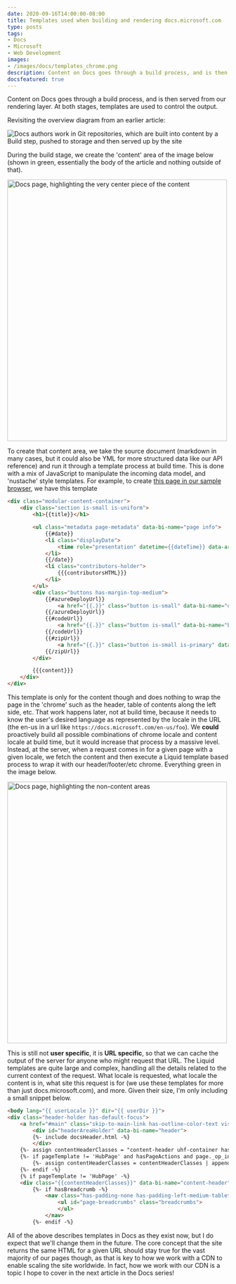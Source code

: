 ```yaml
---
date: 2020-09-16T14:00:00-08:00
title: Templates used when building and rendering docs.microsoft.com
type: posts
tags:
- Docs
- Microsoft
- Web Development
images:
- /images/docs/templates_chrome.png
description: Content on Docs goes through a build process, and is then served from our rendering layer. At both stages, templates are used to control the output.
docsfeatured: true
---
```


Content on Docs goes through a build process, and is then served from our rendering layer. At both stages, templates are used to control the output.

Revisiting the overview diagram from an earlier article:

![Docs authors work in Git repositories, which are built into content by a Build step, pushed to storage and then served up by the site](/images/docs/overview.png)

During the build stage, we create the 'content' area of the image below (shown in green, essentially the body of the article and nothing outside of that).

<img src="/images/docs/templates.png" alt="Docs page, highlighting the very center piece of the content" loading="lazy" width="500" height="595">

To create that content area, we take the source document (markdown in many cases, but it could also be YML for more structured data like our API reference) and run it through a template process at build time. This is done with a mix of JavaScript to manipulate the incoming data model, and 'nustache' style templates. For example, to create [this page in our sample browser](https://docs.microsoft.com/en-us/samples/azure-samples/netappfiles-python-smb-sdk-sample/azure-netappfiles-smb-sdk-sample-for-python/), we have this template

```html
<div class="modular-content-container">
	<div class="section is-small is-uniform">
		<h1>{{title}}</h1>

		<ul class="metadata page-metadata" data-bi-name="page info">
			{{#date}}
			<li class="displayDate">
				<time role="presentation" datetime={{dateTime}} data-article-date-source="{{dateSource}}">{{date}}</time>
			</li>
			{{/date}}
			<li class="contributors-holder">
				{{{contributorsHTML}}}
			</li>
		</ul>
		<div class="buttons has-margin-top-medium">
			{{#azureDeployUrl}}
				<a href="{{.}}" class="button is-small" data-bi-name="deploy-to-azure"><span>{{__global.deployToAzure}}</span><span class="icon docon docon-deploy"></span></a>
			{{/azureDeployUrl}}
			{{#codeUrl}}
				<a href="{{.}}" class="button is-small" data-bi-name="browse-to-github"><span>{{__global.browseCode}}</span><span class="icon docon docon-brand-github"></span></a>
			{{/codeUrl}}
			{{#zipUrl}}
				<a href="{{.}}" class="button is-small is-primary" data-bi-name="download-zip-file"><span>{{__global.downloadZIP}}</span><span class="icon docon docon-arrow-down"></span></a>
			{{/zipUrl}}
		</div>

		{{{content}}}
	</div>
</div>
```

This template is only for the content though and does nothing to wrap the page in the 'chrome' such as the header, table of contents along the left side, etc. That work happens later, not at build time, because it needs to know the user's desired language as represented by the locale in the URL (the en-us in a url like `https://docs.microsoft.com/en-us/foo`). We **could** proactively build all possible combinations of chrome locale and content locale at build time, but it would increase that process by a massive level. Instead, at the server, when a request comes in for a given page with a given locale, we fetch the content and then execute a Liquid template based process to wrap it with our header/footer/etc chrome. Everything green in the image below.

<img src="/images/docs/templates_chrome.png" alt="Docs page, highlighting the non-content areas" loading="lazy" width="500" height="595">

This is still not **user specific**, it is **URL specific**, so that we can cache the output of the server for anyone who might request that URL. The Liquid templates are quite large and complex, handling all the details related to the current context of the request. What locale is requested, what locale the content is in, what site this request is for (we use these templates for more than just docs.microsoft.com), and more. Given their size, I'm only including a small snippet below.

```html
<body lang="{{ userLocale }}" dir="{{ userDir }}">
<div class="header-holder has-default-focus">
	<a href="#main" class="skip-to-main-link has-outline-color-text visually-hidden-until-focused is-fixed has-inner-focus focus-visible has-top-zero has-left-zero has-right-zero has-padding-medium has-text-centered has-body-background-medium" tabindex="1">{%- loc skipToMainContent -%}</a>
		<div id="headerAreaHolder" data-bi-name="header">
		{%- include docsHeader.html -%}
		</div>
	{%- assign contentHeaderClasses = "content-header uhf-container has-padding has-default-focus" -%}
	{%- if pageTemplate != 'HubPage' and hasPageActions and page._op_interactive_layout != 'wide' -%}
		{%- assign contentHeaderClasses = contentHeaderClasses | append: " has-border-bottom-none" -%}
	{%- endif -%}
	{% if pageTemplate != 'HubPage' -%}
	<div class="{{contentHeaderClasses}}" data-bi-name="content-header">
		{%- if hasBreadcrumb -%}
			<nav class="has-padding-none has-padding-left-medium-tablet has-padding-right-medium-tablet has-padding-left-none-uhf-tablet has-padding-left-none-uhf-tablet has-padding-none-desktop has-flex-grow" data-bi-name="breadcrumb" itemscope itemtype="http://schema.org/BreadcrumbList" role="navigation" aria-label="{%- loc breadcrumb -%}">
				<ul id="page-breadcrumbs" class="breadcrumbs">
				</ul>
			</nav>
		{%- endif -%}
```

All of the above describes templates in Docs as they exist now, but I do expect that we'll change them in the future. The core concept that the site returns the same HTML for a given URL should stay true for the vast majority of our pages though, as that is key to how we work with a CDN to enable scaling the site worldwide. In fact, how we work with our CDN is a topic I hope to cover in the next article in the Docs series!
